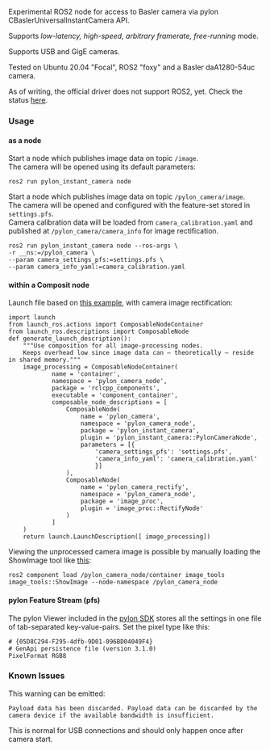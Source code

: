 Experimental ROS2 node for access to Basler camera via pylon CBaslerUniversalInstantCamera API. 

Supports *low-latency, high-speed, arbitrary framerate, free-running* mode.

Supports USB and GigE cameras.

Tested on Ubuntu 20.04 "Focal", ROS2 "foxy" and a Basler daA1280-54uc camera.

As of writing, the official driver does not support ROS2, yet. Check the status [here](https://github.com/basler/pylon-ros-camera/issues/58).

### Usage

#### as a node

Start a node which publishes image data on topic `/image`.  
The camera will be opened using its default parameters:

    ros2 run pylon_instant_camera node

Start a node which publishes image data on topic `/pylon_camera/image`.  
The camera will be opened and configured with the feature-set stored in `settings.pfs`.  
Camera calibration data will be loaded from `camera_calibration.yaml` and published at `/pylon_camera/camera_info` for image rectification.

    ros2 run pylon_instant_camera node --ros-args \
    -r __ns:=/pylon_camera \
    --param camera_settings_pfs:=settings.pfs \
    --param camera_info_yaml:=camera_calibration.yaml

#### within a Composit node

Launch file based on [this example](https://github.com/ros2/demos/blob/foxy/composition/launch/composition_demo.launch.py), with camera image rectification:

    import launch
    from launch_ros.actions import ComposableNodeContainer
    from launch_ros.descriptions import ComposableNode
    def generate_launch_description():
        """Use composition for all image-processing nodes.
        Keeps overhead low since image data can – theoretically – reside in shared memory."""
        image_processing = ComposableNodeContainer(
                name = 'container',
                namespace = 'pylon_camera_node',
                package = 'rclcpp_components',
                executable = 'component_container',
                composable_node_descriptions = [
                    ComposableNode(
                        name = 'pylon_camera',
                        namespace = 'pylon_camera_node',
                        package = 'pylon_instant_camera',
                        plugin = 'pylon_instant_camera::PylonCameraNode',
                        parameters = [{
                            'camera_settings_pfs': 'settings.pfs',
                            'camera_info_yaml': 'camera_calibration.yaml'
                            }]
                    ),
                    ComposableNode(
                        name = 'pylon_camera_rectify',
                        namespace = 'pylon_camera_node',
                        package = 'image_proc',
                        plugin = 'image_proc::RectifyNode'
                    )
                ]
        )
        return launch.LaunchDescription([ image_processing])

Viewing the unprocessed camera image is possible by manually loading the ShowImage tool like [this](https://docs.ros.org/en/foxy/Tutorials/Composition.html):

    ros2 component load /pylon_camera_node/container image_tools image_tools::ShowImage --node-namespace /pylon_camera_node


#### pylon Feature Stream (pfs)

The pylon Viewer included in the [pylon SDK](https://www.baslerweb.com/en/products/software/basler-pylon-camera-software-suite/pylon-sdks/) stores all the settings in one file of tab-separated key-value-pairs. Set the pixel type like this:

    # {05D8C294-F295-4dfb-9D01-096BD04049F4}
    # GenApi persistence file (version 3.1.0)
    PixelFormat	RGB8

### Known Issues

This warning can be emitted:

    Payload data has been discarded. Payload data can be discarded by the camera device if the available bandwidth is insufficient.

This is normal for USB connections and should only happen once after camera start.
